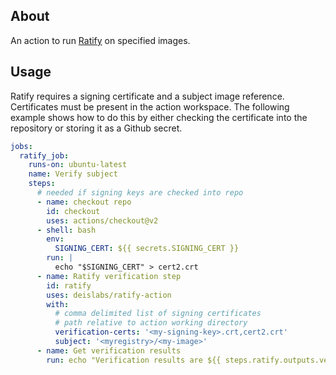 ## About
An action to run [Ratify](https://github.com/deislabs/ratify) on specified images.

## Usage
Ratify requires a signing certificate and a subject image reference.  Certificates must be present in the action workspace.  The following example shows how to do this by either checking the certificate into the repository or storing it as a Github secret.
``` yaml
jobs:
  ratify_job:
    runs-on: ubuntu-latest
    name: Verify subject
    steps:
      # needed if signing keys are checked into repo
      - name: checkout repo
        id: checkout
        uses: actions/checkout@v2
      - shell: bash
        env:
          SIGNING_CERT: ${{ secrets.SIGNING_CERT }}
        run: |
          echo "$SIGNING_CERT" > cert2.crt
      - name: Ratify verification step
        id: ratify
        uses: deislabs/ratify-action
        with:
          # comma delimited list of signing certificates
          # path relative to action working directory
          verification-certs: '<my-signing-key>.crt,cert2.crt'
          subject: '<myregistry>/<my-image>'
      - name: Get verification results
        run: echo "Verification results are ${{ steps.ratify.outputs.verification }}"
```
